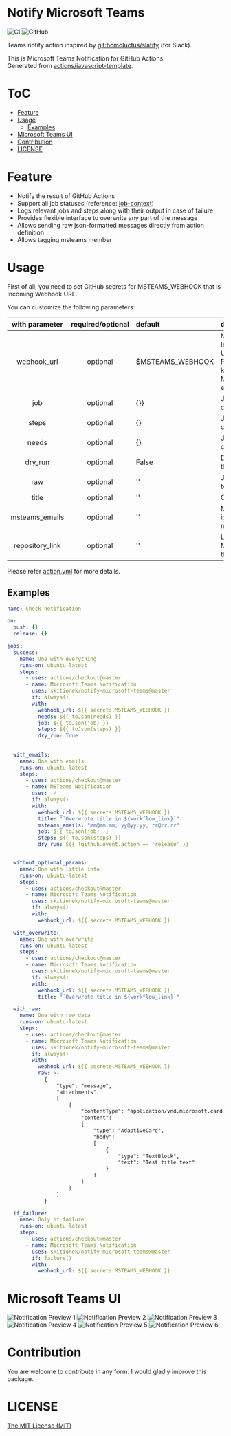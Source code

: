 # Notify Microsoft Teams
![CI](https://github.com/Skitionek/notify-microsoft-teams/workflows/CI/badge.svg)
![GitHub](https://img.shields.io/github/license/homoluctus/slatify?color=brightgreen)

Teams notify action inspired by [git:homoluctus/slatify](https://github.com/homoluctus/slatify) (for Slack).

This is Microsoft Teams Notification for GitHub Actions.<br>
Generated from [actions/javascript-template](https://github.com/actions/javascript-template).

# ToC

- [Feature](#Feature)
- [Usage](#Usage)
  - [Examples](#Examples)
- [Microsoft Teams UI](#Microsoft_Teams_UI)
- [Contribution](#Contribution)
- [LICENSE](#LICENSE)

# Feature
- Notify the result of GitHub Actions
- Support all job statuses (reference: [job-context](https://help.github.com/en/articles/contexts-and-expression-syntax-for-github-actions#job-context))
- Logs relevant jobs and steps along with their output in case of failure
- Provides flexible interface to overwrite any part of the message
- Allows sending raw json-formatted messages directly from action definition
- Allows tagging msteams member

# Usage
First of all, you need to set GitHub secrets for MSTEAMS_WEBHOOK that is Incoming Webhook URL.

You can customize the following parameters:

| with parameter |required/optional|default| description                                                                                              |
|:--------------:|:--:|:--|:---------------------------------------------------------------------------------------------------------|
|  webhook_url   |optional|$MSTEAMS_WEBHOOK| Microsoft Teams Incoming Webhooks URL<br>Please specify this key or MSTEAMS_WEBHOOK environment variable |
|      job       |optional|{}}| JSON parsed job context                                                                                  |
|     steps      |optional|{}| JSON parsed steps context                                                                                |
|     needs      |optional|{}| JSON parsed needs context                                                                                |
|    dry_run     |optional|False| Do not actually send the message                                                                         |
|      raw       |optional|''| JSON object to send to Microsoft Teams                                                                   |
|     title      |optional|''| Overwrite default title                                                                                  |
| msteams_emails |optional|''| Microsoft teams email ids in CSV to tag in the message                                                   |
| repository_link|optional|''| Link to show. Use Markdown to create the link                                                        |

Please refer [action.yml](./action.yml) for more details.

## Examples

```yml
name: Check notification

on:
  push: {}
  release: {}

jobs:
  success:
    name: One with everything
    runs-on: ubuntu-latest
    steps:
      - uses: actions/checkout@master
      - name: Microsoft Teams Notification
        uses: skitionek/notify-microsoft-teams@master
        if: always()
        with:
          webhook_url: ${{ secrets.MSTEAMS_WEBHOOK }}
          needs: ${{ toJson(needs) }}
          job: ${{ toJson(job) }}
          steps: ${{ toJson(steps) }}
          dry_run: True
          
          
  with_emails:
    name: One with emails
    runs-on: ubuntu-latest
    steps:
      - uses: actions/checkout@master
      - name: MSTeams Notification
        uses: ./
        if: always()
        with:
          webhook_url: ${{ secrets.MSTEAMS_WEBHOOK }}
          title: "`Overwrote title in ${workflow_link}`"
          msteams_emails: "mm@mm.mm, yy@yy.yy, rr@rr.rr"
          job: ${{ toJson(job) }}
          steps: ${{ toJson(steps) }}
          dry_run: ${{ !github.event.action == 'release' }}


  without_optional_params:
    name: One with little info
    runs-on: ubuntu-latest
    steps:
      - uses: actions/checkout@master
      - name: Microsoft Teams Notification
        uses: skitionek/notify-microsoft-teams@master
        if: always()
        with:
          webhook_url: ${{ secrets.MSTEAMS_WEBHOOK }}

  with_overwrite:
    name: One with overwrite
    runs-on: ubuntu-latest
    steps:
      - uses: actions/checkout@master
      - name: Microsoft Teams Notification
        uses: skitionek/notify-microsoft-teams@master
        if: always()
        with:
          webhook_url: ${{ secrets.MSTEAMS_WEBHOOK }}
          title: "`Overwrote title in ${workflow_link}`"

  with_raw:
    name: One with raw data
    runs-on: ubuntu-latest
    steps:
      - uses: actions/checkout@master
      - name: Microsoft Teams Notification
        uses: skitionek/notify-microsoft-teams@master
        if: always()
        with:
          webhook_url: ${{ secrets.MSTEAMS_WEBHOOK }}
          raw: >-
            {
                "type": "message",
                "attachments":
                [
                    {
                        "contentType": "application/vnd.microsoft.card.adaptive",
                        "content":
                        {
                            "type": "AdaptiveCard",
                            "body":
                            [
                                {
                                    "type": "TextBlock",
                                    "text": "Test title text"
                                }
                            ]
                        }
                    }
                ]
            }

  if_failure:
    name: Only if failure
    runs-on: ubuntu-latest
    steps:
      - uses: actions/checkout@master
      - name: Microsoft Teams Notification
        uses: skitionek/notify-microsoft-teams@master
        if: failure()
        with:
          webhook_url: ${{ secrets.MSTEAMS_WEBHOOK }}
```

# Microsoft Teams UI

![Notification Preview 1](./images/1.png)
![Notification Preview 2](./images/2.png)
![Notification Preview 3](./images/3.png)
![Notification Preview 4](./images/4.png)
![Notification Preview 5](./images/5.png)
![Notification Preview 6](./images/6.png)

# Contribution

You are welcome to contribute in any form. I would gladly improve this package.

# LICENSE

[The MIT License (MIT)](https://github.com/Skitionek/notify-microsoft-teams/blob/master/LICENSE)
